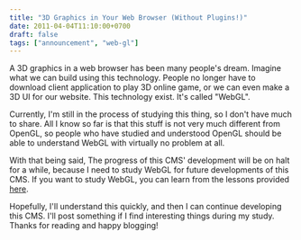 ```yaml
---
title: "3D Graphics in Your Web Browser (Without Plugins!)"
date: 2011-04-04T11:10:00+0700
draft: false
tags: ["announcement", "web-gl"]
---
```


A 3D graphics in a web browser has been many people's dream. Imagine what we can build using this technology. People no longer have to download client application to play 3D online game, or we can even make a 3D UI for our website. This technology exist. It's called "WebGL".

Currently, I'm still in the process of studying this thing, so I don't have much to share. All I know so far is that this stuff is not very much different from OpenGL, so people who have studied and understood OpenGL should be able to understand WebGL with virtually no problem at all.

With that being said, The progress of this CMS' development will be on halt for a while, because I need to study WebGL for future developments of this CMS. If you want to study WebGL, you can learn from the lessons provided [here](http://learningwebgl.com/blog/?page_id=1217).

Hopefully, I'll understand this quickly, and then I can continue developing this CMS. I'll post something if I find interesting things during my study.  
Thanks for reading and happy blogging!